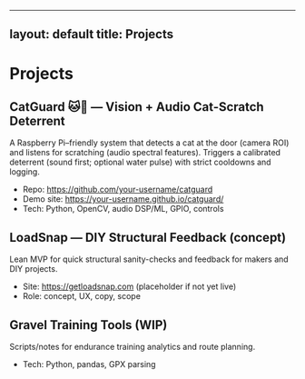 
---
layout: default
title: Projects
---

# Projects

## CatGuard 🐱🔕 — Vision + Audio Cat-Scratch Deterrent
A Raspberry Pi–friendly system that detects a cat at the door (camera ROI) and listens for scratching (audio spectral features). Triggers a calibrated deterrent (sound first; optional water pulse) with strict cooldowns and logging.

- Repo: <https://github.com/your-username/catguard>
- Demo site: <https://your-username.github.io/catguard/>
- Tech: Python, OpenCV, audio DSP/ML, GPIO, controls

## LoadSnap — DIY Structural Feedback (concept)
Lean MVP for quick structural sanity-checks and feedback for makers and DIY projects.

- Site: <https://getloadsnap.com> (placeholder if not yet live)
- Role: concept, UX, copy, scope

## Gravel Training Tools (WIP)
Scripts/notes for endurance training analytics and route planning.

- Tech: Python, pandas, GPX parsing
